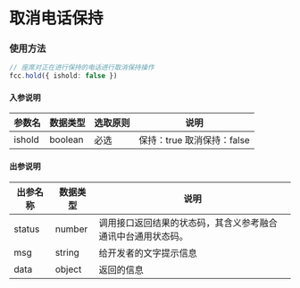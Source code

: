 # 取消电话保持


### 使用方法
```typescript
// 座席对正在进行保持的电话进行取消保持操作
fcc.hold({ ishold: false })
```
<!-- **入参说明** -->
#### 入参说明

| **参数名** | **数据类型** | **选取原则** |**说明** |
| ---------- | ------------ | ------------ | ------------------ |
| ishold      | boolean       | 必选         | 保持：true 取消保持：false |

#### 出参说明

| **出参名称** | **数据类型** | **说明**                         |
| -------- | -------- | ------------------------------ |
| status   | number   | 调用接口返回结果的状态码，其含义参考融合通讯中台通用状态码。 |
| msg      | string   | 给开发者的文字提示信息                    |
| data     | object   | 返回的信息                          |


